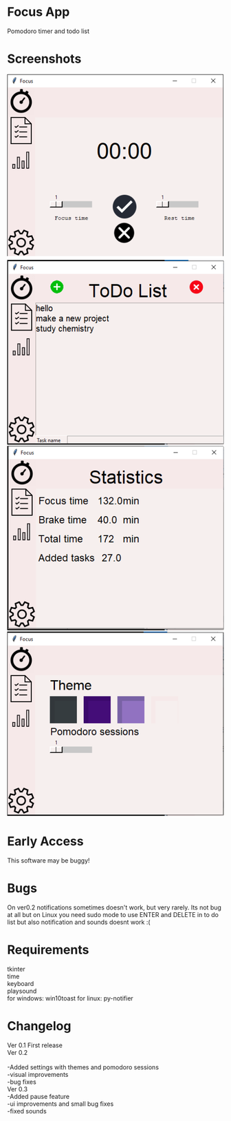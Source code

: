 # Focus App
Pomodoro timer and todo list

# Screenshots
![](s1.png)
<br>
![](s2.png)
<br>
![](s3.png)
<br>
![](s4.png)

# Early Access
This software may be buggy!

# Bugs
On ver0.2 notifications sometimes doesn't work, but very rarely. Its not bug at all but on Linux you need sudo mode to use ENTER and DELETE in to do list but also notification and sounds doesnt work :(

# Requirements
tkinter
<br>
time
<br>
keyboard
<br>
playsound
<br>
for windows: win10toast
for linux: py-notifier
<br>

# Changelog
Ver 0.1
First release
<br>
Ver 0.2 
<br>
<br>
-Added settings with themes and pomodoro sessions
<br>
-visual improvements
<br>
-bug fixes
<br>
Ver 0.3
<br>
-Added pause feature
<br>
-ui improvements and small bug fixes
<br>
-fixed sounds
